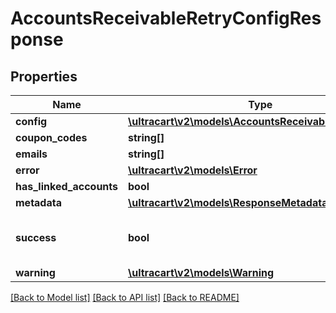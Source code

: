 # AccountsReceivableRetryConfigResponse

## Properties
Name | Type | Description | Notes
------------ | ------------- | ------------- | -------------
**config** | [**\ultracart\v2\models\AccountsReceivableRetryConfig**](AccountsReceivableRetryConfig.md) |  | [optional] 
**coupon_codes** | **string[]** |  | [optional] 
**emails** | **string[]** |  | [optional] 
**error** | [**\ultracart\v2\models\Error**](Error.md) |  | [optional] 
**has_linked_accounts** | **bool** |  | [optional] 
**metadata** | [**\ultracart\v2\models\ResponseMetadata**](ResponseMetadata.md) |  | [optional] 
**success** | **bool** | Indicates if API call was successful | [optional] 
**warning** | [**\ultracart\v2\models\Warning**](Warning.md) |  | [optional] 

[[Back to Model list]](../README.md#documentation-for-models) [[Back to API list]](../README.md#documentation-for-api-endpoints) [[Back to README]](../README.md)


